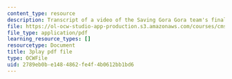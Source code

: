 ```yaml
---
content_type: resource
description: Transcript of a video of the Saving Gora Gora team's final presentation.
file: https://ol-ocw-studio-app-production.s3.amazonaws.com/courses/cms-611j-creating-video-games-fall-2014/2789eb0be1484862fe4f4b0612bb1bd6_sKolTx6sxUo.pdf
file_type: application/pdf
learning_resource_types: []
resourcetype: Document
title: 3play pdf file
type: OCWFile
uid: 2789eb0b-e148-4862-fe4f-4b0612bb1bd6
---
```

